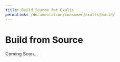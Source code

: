 ```yaml
---
title: Build Source for Oxalis
permalink: /documentation/consumer/oxalis/build/
---
```


# Build from Source

Coming Soon...
